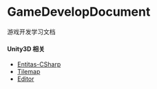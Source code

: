# GameDevelopDocument
游戏开发学习文档

#### Unity3D 相关

- [Entitas-CSharp](Entitas)
- [Tilemap](Tilemap)
- [Editor](Editor)
